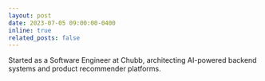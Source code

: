 ```yaml
---
layout: post
date: 2023-07-05 09:00:00-0400
inline: true
related_posts: false
---
```


Started as a Software Engineer at Chubb, architecting AI-powered backend systems and product recommender platforms.